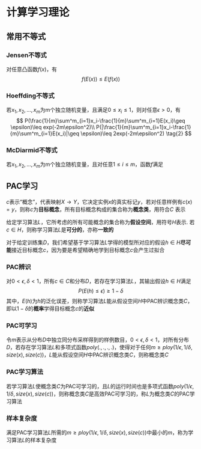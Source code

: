 # 计算学习理论



## 常用不等式



### Jensen不等式

对任意凸函数$f(x)$，有
$$
f(E(x))\leq E(f(x))
\tag{1}
$$


### Hoeffding不等式

若$x_1,x_2,...,x_m$为m个独立随机变量，且满足$0\leq x_i\leq 1$，则对任意$\epsilon >0$，有
$$
P(\frac{1}{m}\sum^m_{i=1}x_i-\frac{1}{m}\sum^m_{i=1}E(x_i)\geq \epsilon)\leq exp(-2m\epsilon^2)\\
P(|\frac{1}{m}\sum^m_{i=1}x_i-\frac{1}{m}\sum^m_{i=1}E(x_i)|\geq \epsilon)\leq 2exp(-2m\epsilon^2)
\tag{2}
$$


### McDiarmid不等式

若$x_1,x_2,...,x_m$为m个独立随机变量，且对任意$1\leq i\leq m$，函数$f$满足



## PAC学习



$c$表示“概念”，代表映射$X\rightarrow Y$，它决定实例$x$的真实标记$y$，若对任意样例有$c(x)=y$，则称$c$为**目标概念**，所有目标概念构成的集合称为**概念类**，用符合$C$ 表示



给定学习算法$L$，它所考虑的所有可能概念的集合称为**假设空间**，用符号$H$表示. 若$c\in H$，则称学习算法$L$是**可分的**，亦称**一致的**



对于给定训练集$D$，我们希望基于学习算法$L$学得的模型所对应的假设$h\in H$**尽可能**接近目标概念$c$，因为要是希望精确地学到目标概念$c$​会产生过拟合



### PAC辨识

对$0<\epsilon,\delta<1$，所有$c\in C$和分布$D$，若存在学习算法$L$，其输出假设$h\in H$满足
$$
P(E(h)\leq \epsilon)\geq1-\delta
\tag{4}
$$
其中，$E(h)$为$h$的泛化误差，则称学习算法$L$能从假设空间$H$中PAC辨识概念类$C$，即以$1-\delta$的**概率**学得目标概念$c$​的**近似**



### PAC可学习

令$m$表示从分布$D$中独立同分布采样得到的样例数目，$0<\epsilon,\delta<1$，对所有分布$D$，若存在学习算法$L$和多项式函数$poly(.,.,.,.)$，使得对于任何$m\geq ploy(1/\epsilon,1/\delta,size(x),size(c))$，$L$能从假设空间$H$中PAC辨识概念类$C$，则称概念类$C$



### PAC学习算法

若学习算法$L$使概念类$C$为PAC可学习的，且$L$的运行时间也是多项式函数$poly(1/\epsilon,1/\delta,size(x),size(c))$，则称概念类$C$是高效PAC可学习的，称$L$为概念类$C$的PAC学习算法



### 样本复杂度

满足PAC学习算法$L$所需的$m\geq ploy(1/\epsilon,1/\delta,size(x),size(c))$中最小的$m$，称为学习算法$L$的样本复杂度
